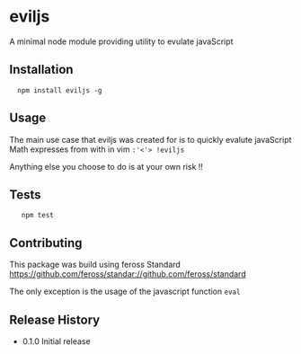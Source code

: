 eviljs
=========

A minimal node module providing utility to evulate javaScript

## Installation

```shell
  npm install eviljs -g
```
## Usage
The main use case that eviljs was created for is to quickly evalute javaScript Math expresses from with in vim  `:'<'> !eviljs `

Anything else you choose to do is at your own risk !!
## Tests

```shell
   npm test
```

## Contributing

This package was build using feross Standard
https://github.com/feross/standar://github.com/feross/standard

The only exception is the usage of the javascript function `eval`
## Release History
* 0.1.0 Initial release
